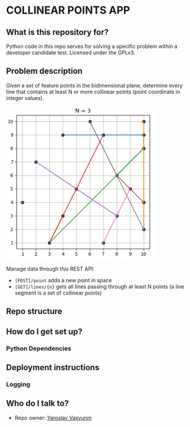 # COLLINEAR POINTS APP

## What is this repository for? ##
Python code in this repo serves for solving a specific problem within a developer candidate test. Licensed under the GPLv3.

## Problem description

Given a set of feature points in the bidimensional plane, determine every line that contains at least N or more collinear points (point coordinate in integer values).

![Diagrams](resources/diagram.png)

Manage data through this REST API:

* `[POST]/point` adds a new point in space
* `[GET]/lines/{n}` gets all lines passing through at least N points (a line segment is a set of collinear points)

## Repo structure ##

## How do I get set up? ##
### Python Dependencies

## Deployment instructions

### Logging

## Who do I talk to? ##

* Repo owner: [Yaroslav Vasyunin](https://www.linkedin.com/in/vasyunin/)